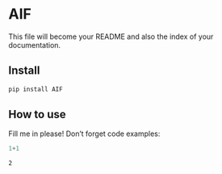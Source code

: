 AIF
================

<!-- WARNING: THIS FILE WAS AUTOGENERATED! DO NOT EDIT! -->

This file will become your README and also the index of your
documentation.

## Install

``` sh
pip install AIF
```

## How to use

Fill me in please! Don’t forget code examples:

``` python
1+1
```

    2
